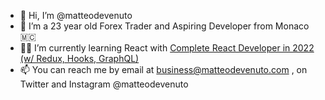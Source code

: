 - 👋 Hi, I’m @matteodevenuto
- 👦 I’m a 23 year old Forex Trader and Aspiring Developer from Monaco 🇲🇨
- 👨‍💻 I’m currently learning React with [Complete React Developer in 2022 (w/ Redux, Hooks, GraphQL)](https://www.udemy.com/course/complete-react-developer-zero-to-mastery/)
- 📫 You can reach me by email at business@matteodevenuto.com , on Twitter and Instagram @matteodevenuto

<!---
matteodevenuto/matteodevenuto is a ✨ special ✨ repository because its `README.md` (this file) appears on your GitHub profile.
You can click the Preview link to take a look at your changes.
--->
